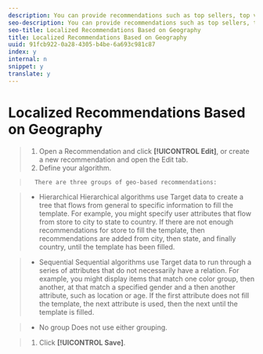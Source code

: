 ```yaml
---
description: You can provide recommendations such as top sellers, top viewed and so on based on the location of the browser, search, and transactions.
seo-description: You can provide recommendations such as top sellers, top viewed and so on based on the location of the browser, search, and transactions.
seo-title: Localized Recommendations Based on Geography
title: Localized Recommendations Based on Geography
uuid: 91fcb922-0a28-4305-b4be-6a693c981c87
index: y
internal: n
snippet: y
translate: y
---
```


# Localized Recommendations Based on Geography


>1. Open a Recommendation and click **[!UICONTROL  Edit]**, or create a new recommendation and open the Edit tab.
>1. Define your algorithm.

>       There are three groups of geo-based recommendations: 

>    
>    * Hierarchical Hierarchical algorithms use Target data to create a tree that flows from general to specific information to fill the template. For example, you might specify user attributes that flow from store to city to state to country. If there are not enough recommendations for store to fill the template, then recommendations are added from city, then state, and finally country, until the template has been filled. 

>    * Sequential Sequential algorithms use Target data to run through a series of attributes that do not necessarily have a relation. For example, you might display items that match one color group, then another, at that match a specified gender and a then another attribute, such as location or age. If the first attribute does not fill the template, the next attribute is used, then the next until the template is filled. 

>    * No group Does not use either grouping. 


>1. Click **[!UICONTROL  Save]**.

